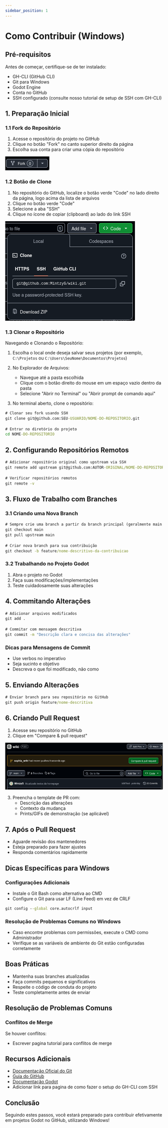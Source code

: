```yaml
---
sidebar_position: 1
---
```


# Como Contribuir (Windows)

## Pré-requisitos
Antes de começar, certifique-se de ter instalado:
- GH-CLI (GitHub CLI)
- Git para Windows
- Godot Engine
- Conta no GitHub
- SSH configurado (consulte nosso tutorial de setup de SSH com GH-CLI)

## 1. Preparação Inicial

### 1.1 Fork do Repositório
1. Acesse o repositório do projeto no GitHub
2. Clique no botão "Fork" no canto superior direito da página
3. Escolha sua conta para criar uma cópia do repositório


![Botão de Fork no GitHub](/img/github-fork.png)


### 1.2 Botão de Clone
1. No repositório do GitHub, localize o botão verde "Code" no lado direito da página, logo acima da lista de arquivos
2. Clique no botão verde "Code"
3. Selecione a aba "SSH"
4. Clique no ícone de copiar (clipboard) ao lado do link SSH


![Botão de Clone SSH no GitHub](/img/github-clone-ssh.png)


### 1.3 Clonar o Repositório

Navegando e Clonando o Repositório:

1. Escolha o local onde deseja salvar seus projetos (por exemplo, `C:\Projetos` ou `C:\Users\SeuNome\Documentos\Projetos`)

2. No Explorador de Arquivos:
   - Navegue até a pasta escolhida
   - Clique com o botão direito do mouse em um espaço vazio dentro da pasta
   - Selecione "Abrir no Terminal" ou "Abrir prompt de comando aqui"

3. No terminal aberto, clone o repositório:
```cmd
# Clonar seu fork usando SSH
git clone git@github.com:SEU-USUARIO/NOME-DO-REPOSITORIO.git

# Entrar no diretório do projeto
cd NOME-DO-REPOSITORIO
```

## 2. Configurando Repositórios Remotos
```cmd
# Adicionar repositório original como upstream via SSH
git remote add upstream git@github.com:AUTOR-ORIGINAL/NOME-DO-REPOSITORIO.git

# Verificar repositórios remotos
git remote -v
```

## 3. Fluxo de Trabalho com Branches

### 3.1 Criando uma Nova Branch
```cmd
# Sempre crie uma branch a partir da branch principal (geralmente main ou master)
git checkout main
git pull upstream main

# Criar nova branch para sua contribuição
git checkout -b feature/nome-descritivo-da-contribuicao
```

### 3.2 Trabalhando no Projeto Godot
1. Abra o projeto no Godot
2. Faça suas modificações/implementações
3. Teste cuidadosamente suas alterações

## 4. Commitando Alterações
```cmd
# Adicionar arquivos modificados
git add .

# Commitar com mensagem descritiva
git commit -m "Descrição clara e concisa das alterações"
```

### Dicas para Mensagens de Commit
- Use verbos no imperativo
- Seja sucinto e objetivo
- Descreva o que foi modificado, não como

## 5. Enviando Alterações
```cmd
# Enviar branch para seu repositório no GitHub
git push origin feature/nome-descritiva
```

## 6. Criando Pull Request
1. Acesse seu repositório no GitHub
2. Clique em "Compare & pull request"


![Criando Pull Request](/img/github-pull-request.png)


3. Preencha o template de PR com:
   - Descrição das alterações
   - Contexto da mudança
   - Prints/GIFs de demonstração (se aplicável)

## 7. Após o Pull Request
- Aguarde revisão dos mantenedores
- Esteja preparado para fazer ajustes
- Responda comentários rapidamente

## Dicas Específicas para Windows

### Configurações Adicionais
- Instale o Git Bash como alternativa ao CMD
- Configure o Git para usar LF (Line Feed) em vez de CRLF
```cmd
git config --global core.autocrlf input
```

### Resolução de Problemas Comuns no Windows
- Caso encontre problemas com permissões, execute o CMD como Administrador
- Verifique se as variáveis de ambiente do Git estão configuradas corretamente

## Boas Práticas
- Mantenha suas branches atualizadas
- Faça commits pequenos e significativos
- Respeite o código de conduta do projeto
- Teste completamente antes de enviar

## Resolução de Problemas Comuns
### Conflitos de Merge
Se houver conflitos:
- Escrever pagina tutorial para conflitos de merge

## Recursos Adicionais
- [Documentação Oficial do Git](https://git-scm.com/docs)
- [Guia do GitHub](https://guides.github.com/)
- [Documentação Godot](https://docs.godotengine.org/)
- Adicionar link para pagina de como fazer o setup do GH-CLI com SSH
## Conclusão
Seguindo estes passos, você estará preparado para contribuir efetivamente em projetos Godot no GitHub, utilizando Windows!
